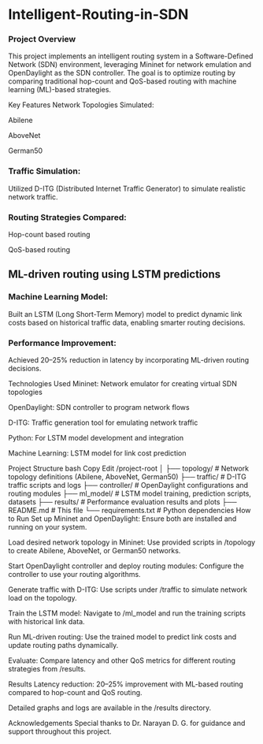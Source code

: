 # Intelligent-Routing-in-SDN

### Project Overview
This project implements an intelligent routing system in a Software-Defined Network (SDN) environment, leveraging Mininet for network emulation and OpenDaylight as the SDN controller. The goal is to optimize routing by comparing traditional hop-count and QoS-based routing with machine learning (ML)-based strategies.

Key Features
Network Topologies Simulated:

Abilene

AboveNet

German50


### Traffic Simulation:
Utilized D-ITG (Distributed Internet Traffic Generator) to simulate realistic network traffic.

### Routing Strategies Compared:

Hop-count based routing

QoS-based routing

## ML-driven routing using LSTM predictions

### Machine Learning Model:
Built an LSTM (Long Short-Term Memory) model to predict dynamic link costs based on historical traffic data, enabling smarter routing decisions.

### Performance Improvement:
Achieved 20–25% reduction in latency by incorporating ML-driven routing decisions.

Technologies Used
Mininet: Network emulator for creating virtual SDN topologies

OpenDaylight: SDN controller to program network flows

D-ITG: Traffic generation tool for emulating network traffic

Python: For LSTM model development and integration

Machine Learning: LSTM model for link cost prediction

Project Structure
bash
Copy
Edit
/project-root
│
├── topology/             # Network topology definitions (Abilene, AboveNet, German50)
├── traffic/              # D-ITG traffic scripts and logs
├── controller/           # OpenDaylight configurations and routing modules
├── ml_model/             # LSTM model training, prediction scripts, datasets
├── results/              # Performance evaluation results and plots
├── README.md             # This file
└── requirements.txt      # Python dependencies
How to Run
Set up Mininet and OpenDaylight:
Ensure both are installed and running on your system.

Load desired network topology in Mininet:
Use provided scripts in /topology to create Abilene, AboveNet, or German50 networks.

Start OpenDaylight controller and deploy routing modules:
Configure the controller to use your routing algorithms.

Generate traffic with D-ITG:
Use scripts under /traffic to simulate network load on the topology.

Train the LSTM model:
Navigate to /ml_model and run the training scripts with historical link data.

Run ML-driven routing:
Use the trained model to predict link costs and update routing paths dynamically.

Evaluate:
Compare latency and other QoS metrics for different routing strategies from /results.

Results
Latency reduction: 20–25% improvement with ML-based routing compared to hop-count and QoS routing.

Detailed graphs and logs are available in the /results directory.

Acknowledgements
Special thanks to Dr. Narayan D. G. for guidance and support throughout this project.
